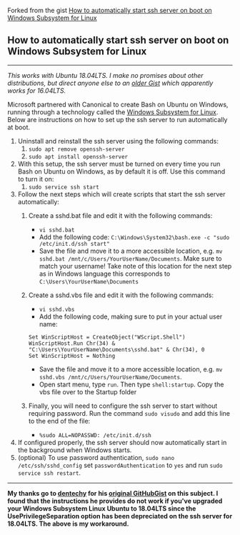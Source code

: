Forked from the gist [How to automatically start ssh server on boot on Windows Subsystem for Linux](https://gist.github.com/harleyday/76a103a1a0ca97c6f33706e4a8cc3307)

## How to automatically start ssh server on boot on Windows Subsystem for Linux
-------------------------------------------------------------------------------
*This works with Ubuntu 18.04LTS. I make no promises about other distributions, but direct anyone else to an [older Gist](https://gist.github.com/dentechy/de2be62b55cfd234681921d5a8b6be11#file-wsl-ssh-server-md) which apparently works for 16.04LTS.*

Microsoft partnered with Canonical to create Bash on Ubuntu on Windows, running through a technology called the [Windows Subsystem for Linux](https://msdn.microsoft.com/en-us/commandline/wsl/install_guide). Below are instructions on how to set up the ssh server to run automatically at boot.

1. Uninstall and reinstall the ssh server using the following commands:
    1. `sudo apt remove openssh-server` 
    2. `sudo apt install openssh-server` 
2. With this setup, the ssh server must be turned on every time you run Bash on Ubuntu on Windows, as by default it is off. Use this command to turn it on:
    1. `sudo service ssh start`
3. Follow the next steps which will create scripts that start the ssh server automatically:
    1. Create a sshd.bat file and edit it with the following commands:
        - `vi sshd.bat`
        - Add the following code: `C:\Windows\System32\bash.exe -c "sudo /etc/init.d/ssh start"`
        - Save the file and move it to a more accessible location, e.g. `mv sshd.bat /mnt/c/Users/YourUserName/Documents`. Make sure to match your username! Take note of this location for the next step as in Windows language this corresponds to `C:\Users\YourUserName\Documents`
    2. Create a sshd.vbs file and edit it with the following commands:
        - `vi sshd.vbs` 
        - Add the following code, making sure to put in your actual user name: 

        ```
        Set WinScriptHost = CreateObject("WScript.Shell")
        WinScriptHost.Run Chr(34) & "C:\Users\YourUserName\Documents\sshd.bat" & Chr(34), 0
        Set WinScriptHost = Nothing
        ```

        - Save the file and move it to a more accessible location, e.g. `mv sshd.vbs /mnt/c/Users/YourUserName/Documents`.
        - Open start menu, type `run`. Then type `shell:startup`. Copy the vbs file over to the Startup folder
    3. Finally, you will need to configure the ssh server to start without requiring password. Run the command `sudo visudo` and add this line to the end of the file:
        - `%sudo ALL=NOPASSWD: /etc/init.d/ssh`
4. If configured properly, the ssh server should now automatically start in the background when Windows starts.
5. (optional) To use password authentication, `sudo nano /etc/ssh/sshd_config` set `passwordAuthentication` to `yes` and run `sudo service ssh restart`.
    
---

**My thanks go to [dentechy](https://gist.github.com/dentechy) for his [original GitHubGist](https://gist.github.com/dentechy/de2be62b55cfd234681921d5a8b6be11#file-wsl-ssh-server-md) on this subject. I found that the instructions he provides do not work if you've upgraded your Windows Subsystem Linux Ubuntu to 18.04LTS since the UsePrivilegeSeparation option has been depreciated on the ssh server for 18.04LTS. The above is my workaround.**
